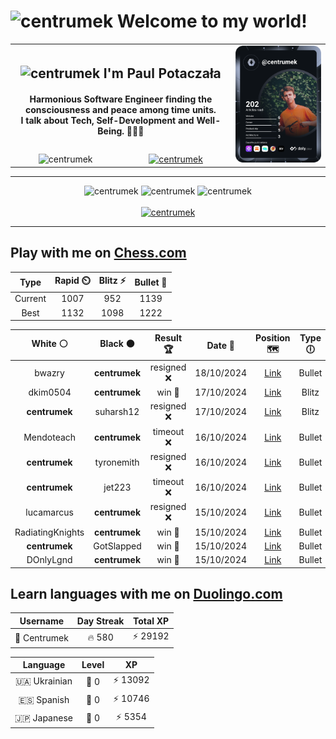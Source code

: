 <h1>
  <img
    src="https://emojis.slackmojis.com/emojis/images/1531849430/4246/blob-sunglasses.gif"
    width="30"
    alt="centrumek"
  />
  Welcome to my world!
</h1>

<table>
  <tbody>
    <tr>
      <td align="center" width="70%" colspan="2">
        <h2>
          <img
            src="https://raw.githubusercontent.com/MartinHeinz/MartinHeinz/master/wave.gif"
            width="30px"
            alt="centrumek"
          />
          I'm Paul Potaczała
        </h2>
        <h4>
          Harmonious Software Engineer finding the consciousness and peace among time units.
          <br/>
          I talk about Tech, Self-Development and Well-Being. 🌿🧘🚀
        </h4>
      </td>
      <td width="30%" rowspan="2">
        <a href="https://app.daily.dev/centrumek">
          <img
            src="./devcard.svg"
            alt="centrumek"
          />
        </a>
      </td>
    </tr>
    <tr align="center">
      <td>
        <img
          src="https://komarev.com/ghpvc/?username=centrumek&label=visitors&color=0e75b6&style=flat"
          alt="centrumek"
        >
      </td>
      <td>
        <a href="https://stackoverflow.com/users/14496012/centrumek">
          <img
            src="https://stackoverflow.com/users/flair/14496012.png?theme=dark"
            alt="centrumek"
          >
        </a>
      </td>
    </tr>
  </tbody>
</table>

---
<div align="center">
  <img 
    src="https://github-readme-stats.vercel.app/api?username=centrumek&show_icons=true&count_private=true&theme=dark&hide_border=true&hide=issues,contribs&bg_color=00000000"
    alt="centrumek"
  />
  <img
    src="https://github-readme-stats.vercel.app/api/top-langs/?username=centrumek&layout=compact&hide_border=true&theme=dark&bg_color=00000000&langs_count=6&exclude_repo=air-statistic-app"
    alt="centrumek"
  />
  <img 
    src="https://github-readme-streak-stats.herokuapp.com?user=centrumek&theme=dark&hide_border=true&background=FFFFFF00"
    alt="centrumek"
  />
  <br/>
  <br/>
  <a href="https://www.buymeacoffee.com/centrumek">
    <img
      src="https://cdn.buymeacoffee.com/buttons/v2/default-orange.png"
      height="50"
      width="210"
      alt="centrumek"
    />
  </a>
</div>

---

## Play with me on [Chess.com](https://www.chess.com/member/centrumek)

<div align="center">
<!--START_SECTION:chessStats-->
<!-- Automatically generated with https://github.com/Balastrong/chess-stats-action -->

| Type | Rapid ⏲️ | Blitz ⚡ | Bullet 🔫 |
|:---:|:---:|:---:|:---:|
| Current | 1007 | 952 | 1139 |
| Best | 1132 | 1098 | 1222 |

| White ⚪ | Black ⚫ | Result 🏆 | Date 📅 | Position 🗺️ | Type 🕕 |
|:---:|:---:|:---:|:---:|:---:|:---:|
| bwazry | **centrumek** | resigned ❌ | 18/10/2024 | <a href="http://www.ee.unb.ca/cgi-bin/tervo/fen.pl?select=6k1/pp6/6p1/8/4P3/2P5/PP4PP/5QK1 b - -">Link</a> | Bullet |
| dkim0504 | **centrumek** | win 🥇 | 17/10/2024 | <a href="http://www.ee.unb.ca/cgi-bin/tervo/fen.pl?select=6k1/8/2p4p/3pB1p1/3P1p2/2p2P2/4BKPP/q7 w - -">Link</a> | Blitz |
| **centrumek** | suharsh12 | resigned ❌ | 17/10/2024 | <a href="http://www.ee.unb.ca/cgi-bin/tervo/fen.pl?select=2kr3r/1pp2pp1/p7/4P1Kp/P4P2/q3p3/7P/2R4R b - -">Link</a> | Blitz |
| Mendoteach | **centrumek** | timeout ❌ | 16/10/2024 | <a href="http://www.ee.unb.ca/cgi-bin/tervo/fen.pl?select=2k5/1n1b4/2p1p2b/1p1pPp2/pP3P1q/P1P1P2p/1KNR2r1/3Q1B2 b - -">Link</a> | Bullet |
| **centrumek** | tyronemith | resigned ❌ | 16/10/2024 | <a href="http://www.ee.unb.ca/cgi-bin/tervo/fen.pl?select=2k1r2r/ppp2ppp/8/2P5/3n1Bn1/P2q2P1/4bKBP/7R w - -">Link</a> | Bullet |
| **centrumek** | jet223 | timeout ❌ | 16/10/2024 | <a href="http://www.ee.unb.ca/cgi-bin/tervo/fen.pl?select=8/5R2/2p1k3/8/4rp2/6pK/6P1/3B4 w - -">Link</a> | Bullet |
| lucamarcus | **centrumek** | resigned ❌ | 15/10/2024 | <a href="http://www.ee.unb.ca/cgi-bin/tervo/fen.pl?select=2k4R/B7/4p3/1p1b4/4pP2/4P3/PPP5/3K4 b - -">Link</a> | Bullet |
| RadiatingKnights | **centrumek** | win 🥇 | 15/10/2024 | <a href="http://www.ee.unb.ca/cgi-bin/tervo/fen.pl?select=2k4r/pp1N2p1/2p1p3/5p2/3P2p1/2P5/PP3PPq/R2Q1RK1 w - -">Link</a> | Bullet |
| **centrumek** | GotSlapped | win 🥇 | 15/10/2024 | <a href="http://www.ee.unb.ca/cgi-bin/tervo/fen.pl?select=1rR5/1P2pk1p/3rp1p1/pB2R3/6P1/1K3P2/7P/8 b - -">Link</a> | Bullet |
| DOnlyLgnd | **centrumek** | win 🥇 | 15/10/2024 | <a href="http://www.ee.unb.ca/cgi-bin/tervo/fen.pl?select=2R5/6kp/1n4p1/3p1p2/7r/8/3r1PK1/8 w - -">Link</a> | Bullet |

<!--END_SECTION:chessStats-->
</div>

## Learn languages with me on [Duolingo.com](https://www.duolingo.com/profile/Centrumek)

<div align="center">
<!--START_SECTION:duolingoStats-->
<!-- Automatically generated with https://github.com/centrumek/duolingo-readme-stats-->

| Username | Day Streak | Total XP |
|:---:|:---:|:---:|
| 👤 Centrumek | 🔥 580 | ⚡ 29192 |

| Language | Level | XP |
|:---:|:---:|:---:|
| 🇺🇦 Ukrainian | 👑 0 | ⚡ 13092 |
| 🇪🇸 Spanish | 👑 0 | ⚡ 10746 |
| 🇯🇵 Japanese | 👑 0 | ⚡ 5354 |

<!--END_SECTION:duolingoStats-->
</div>
<!--
**centrumek/centrumek** is a ✨ _special_ ✨ repository because its `README.md` (this file) appears on your GitHub profile.

Here are some ideas to get you started:

- 🔭 I’m currently working on ...
- 🌱 I’m currently learning ...
- 👯 I’m looking to collaborate on ...
- 🤔 I’m looking for help with ...
- 💬 Ask me about ...
- 📫 How to reach me: ...
- 😄 Pronouns: ...
- ⚡ Fun fact: ...
-->
